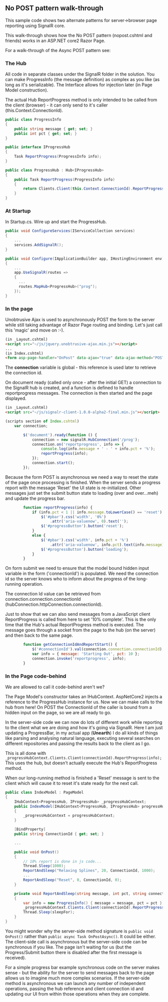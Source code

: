 ## No POST pattern walk-through

This sample code shows two alternate patterns for server->browser page reporting using SignalR core.

This walk-through shows how the No POST pattern (nopost.cshtml and friends) works in an ASP.NET core2 Razor Page.

For a walk-through of the Async POST pattern see:            

### The Hub

All code in separate classes under the SignalR folder in the solution. You can make ProgressInfo (the message definition) as complex as you like (as long as it's serializable). The Interface allows for injection later (in Page Model construction).

The actual Hub ReportProgress method is only intended to be called from the client (browser) - it can only send to it's caller (this.Context.ConnectionId).         

```c#
public class ProgressInfo
{
    public string message { get; set; }
    public int pct { get; set; }
}

public interface IProgressHub
{
    Task ReportProgress(ProgressInfo info);
}

public class ProgressHub : Hub<IProgressHub>
{
    public Task ReportProgress(ProgressInfo info)
    {
        return Clients.Client(this.Context.ConnectionId).ReportProgress(info);
    }
}
```

### At Startup

In Startup.cs. Wire up and start the ProgressHub.             

```c#
public void ConfigureServices(IServiceCollection services)
{
    ...
    services.AddSignalR();
}

public void Configure(IApplicationBuilder app, IHostingEnvironment env)
{
    ...
    app.UseSignalR(routes =>
    {
      ...
      routes.MapHub<ProgressHub>("prog");
    });
}
```

### In the page

Unobtrusive Ajax is used to asynchronously POST the form to the server while still taking advantage of Razor Page routing and binding. Let's just call this 'magic' and move on :-).             

```html
(in _Layout.cshtml)
<script src="~/js/jquery.unobtrusive-ajax.min.js"></script>
...
(in Index.cshtml)
<form asp-page-handler="OnPost" data-ajax="true" data-ajax-method="POST">
```

The **connection** variable is global - this reference is used later to retrieve the connection id.             

On document ready (called only once - after the initial GET) a connection to the SignalR hub is created, and a function is defined to handle  reportprogress messages. The connection is then started and the page displayed.

```html
(in _Layout.cshtml)
<script src="~/js/signalr-client-1.0.0-alpha2-final.min.js"></script>
```

```javascript
(scripts section of Index.cshtml)
	var connection;

        $('document').ready(function () {
            connection = new signalR.HubConnection('/prog');
            connection.on('reportprogress', info => {
                console.log(info.message + ' - ' + info.pct + '%');
                reportProgress(info);
            });
            connection.start();
        });
```

Because the form POST is asynchronous we need a way to reset the state of the page once processing is finished. When the server sends a progress report with the message 'Reset' the UI state is re-initialized. Other messages just set the submit button state to loading (over and over...meh) and update the progress bar.             

```javascript
        function reportProgress(info) {
            if (info.pct < 1 || info.message.toLowerCase() == 'reset') {
                $('#pbar').css('width', '0%')
                    .attr('aria-valuenow', 0).text('');
                $('#progressButton').button('reset');
            }
            else {
                $('#pbar').css('width', info.pct + '%')
                    .attr('aria-valuenow', info.pct).text(info.message);
                $('#progressButton').button('loading');
            }
        }
```

On form submit we need to ensure that the model bound hidden input variable in the form ('connectionId') is populated. We need the connection id so the server knows who to inform about the progress of the long-running operation.             

The connection Id value can be retrieved from connection.connection.connectionId (hubConnection.httpConnection.connectionId).             

Just to show that we can also send messages from a JavaScript client ReportProgress is called from here to set '10% complete'. This is the only time that the Hub's actual ReportProgress method is executed. The message goes through a socket from the page to the hub (on the server) and then back to the same page.             

```javascript
        function getConnectionIdAndReportStart() {
            $('#connectionId').val(connection.connection.connectionId);
            var info = { message: 'Starting Out', pct: 10 };
            connection.invoke('reportprogress', info);
        }
```

### In the Page code-behind

We are allowed to call it code-behind aren't we?             

The Page Model's constructor takes an IHubContext. AspNetCore2 injects a reference to the                ProgressHub instance for us. Now we can make calls to the hub from here! On POST the                ConnectionId of the caller is bound from a hidden input on the page, so we are all ready to go.             

In the server-side code we can now do lots of different work while reporting to the client what we are doing and how it's going via SignalR. Here I am just updating a ProgressBar, in my actual app (**Unearth**) I do all kinds of things like parsing and analysing natural language, executing several searches on different repositories and passing the results back to the client as I go.             

This is all done with `_progressHubContext.Clients.Client(connectionId).ReportProgress(info);` This uses the hub, but doesn't actually execute the Hub's ReportProgress method.             

When our long-running method is finished a 'Reset' message is sent to the client which will cause it to                reset it's state ready for the next call.   

```c#
public class IndexModel : PageModel
{
    IHubContext<ProgressHub, IProgressHub> _progressHubContext;
    public IndexModel(IHubContext<ProgressHub, IProgressHub> progressHubContext)
    {
        _progressHubContext = progressHubContext;
    }

    [BindProperty]
    public string ConnectionId { get; set; }

    ...

    public void OnPost()
    {
        // 10% report is done in js code...
        Thread.Sleep(1000);
        ReportAndSleep("Relaxing Splines", 20, ConnectionId, 1000);
        ...
        ReportAndSleep("Reset", 0, ConnectionId, 0);
    }

    private void ReportAndSleep(string message, int pct, string connectionId, int sleepFor)
    {
        var info = new ProgressInfo() { message = message, pct = pct };
        _progressHubContext.Clients.Client(connectionId).ReportProgress(info);
        Thread.Sleep(sleepFor);
    }
}
```

You might wonder why the server-side method signature is `public void OnPost()`  rather than `public async Task OnPostAsync()`. It could be  either. The client-side call is asynchronous but the server-side code can be synchronous if you like. The page isn't waiting for us (but the Progress/Submit button there is disabled after the first message is received).             

For a simple progress bar example synchronous code on the server makes sense - but the ability for the server to send messages back to the page allows us to imagine much more complex scenarios. If the server-side method is asynchronous we can launch any number of independent operations, passing the hub reference and client connection id and updating our UI from within those operations when they are complete.